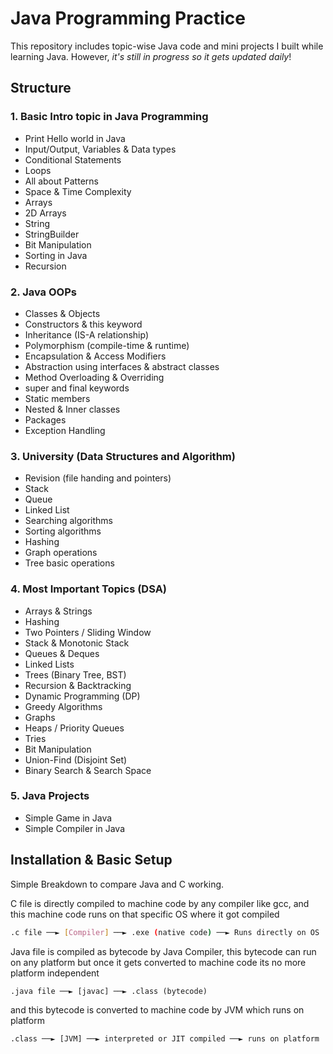 # Java Programming Practice

This repository includes topic-wise Java code and mini projects I built while learning Java. However, *it's still in progress so it gets updated daily*!

## Structure
### 1. Basic Intro topic in Java Programming 
- Print Hello world in Java
- Input/Output, Variables & Data types
- Conditional Statements
- Loops
- All about Patterns
- Space & Time Complexity
- Arrays
- 2D Arrays
- String
- StringBuilder
- Bit Manipulation
- Sorting in Java
- Recursion

### 2. Java OOPs
- Classes & Objects
- Constructors & this keyword
- Inheritance (IS-A relationship)
- Polymorphism (compile-time & runtime)
- Encapsulation & Access Modifiers
- Abstraction using interfaces & abstract classes
- Method Overloading & Overriding
- super and final keywords
- Static members
- Nested & Inner classes
- Packages
- Exception Handling

### 3. University (Data Structures and Algorithm)
- Revision (file handing and pointers) 
- Stack
- Queue
- Linked List
- Searching algorithms
- Sorting algorithms
- Hashing
- Graph operations
- Tree basic operations

### 4. Most Important Topics (DSA)
- Arrays & Strings
- Hashing
- Two Pointers / Sliding Window
- Stack & Monotonic Stack
- Queues & Deques
- Linked Lists
- Trees (Binary Tree, BST)
- Recursion & Backtracking
- Dynamic Programming (DP)
- Greedy Algorithms
- Graphs
- Heaps / Priority Queues
- Tries
- Bit Manipulation
- Union-Find (Disjoint Set)
- Binary Search & Search Space

### 5. Java Projects
- Simple Game in Java
- Simple Compiler in Java

  
## Installation & Basic Setup
Simple Breakdown to compare Java and C working.


C file is directly compiled to machine code by any compiler like gcc, and this machine code runs on that specific OS where it got compiled 
```bash
.c file ──► [Compiler] ──► .exe (native code) ──► Runs directly on OS
```

Java file is compiled as bytecode by Java Compiler, this bytecode can run on any platform but once it gets converted to machine code its no more platform independent

```
.java file ──► [javac] ──► .class (bytecode)
```
and this bytecode is converted to machine code by JVM which runs on platform 
```
.class ──► [JVM] ──► interpreted or JIT compiled ──► runs on platform
```
